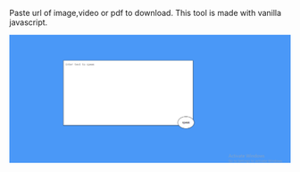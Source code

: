Paste url of image,video or pdf to download. This tool is made with vanilla javascript. 

<img src="https://github.com/ahmedrohailawan/Text-to-Speech-Converter-using-JavaScript/blob/main/readme%20files/pg1.png" width="900">
